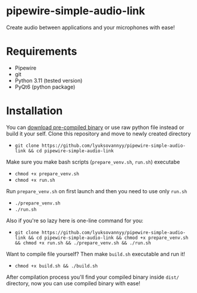 # pipewire-simple-audio-link
Create audio between applications and your microphones with ease!

# Requirements
- Pipewire
- git
- Python 3.11 (tested version)
- PyQt6 (python package)

# Installation
You can [download pre-compiled binary](https://github.com/lyuksovannyy/pipewire-simple-audio-link/releases) or use raw python file instead or build it your self.
Clone this repository and move to newly created directory

- `git clone https://github.com/lyuksovannyy/pipewire-simple-audio-link && cd pipewire-simple-audio-link`

Make sure you make bash scripts (`prepare_venv.sh`, `run.sh`) executabe
- `chmod +x prepare_venv.sh`
- `chmod +x run.sh`

Run `prepare_venv.sh` on first launch and then you need to use only `run.sh`
- `./prepare_venv.sh`
- `./run.sh`

Also if you're so lazy here is one-line command for you:
- `git clone https://github.com/lyuksovannyy/pipewire-simple-audio-link && cd pipewire-simple-audio-link && chmod +x prepare_venv.sh && chmod +x run.sh && ./prepare_venv.sh && ./run.sh`

Want to compile file yourself? Then make `build.sh` executable and run it!
- `chmod +x build.sh && ./build.sh`

After compilation process you'll find your compiled binary inside `dist/` directory,
now you can use compiled binary with ease!
